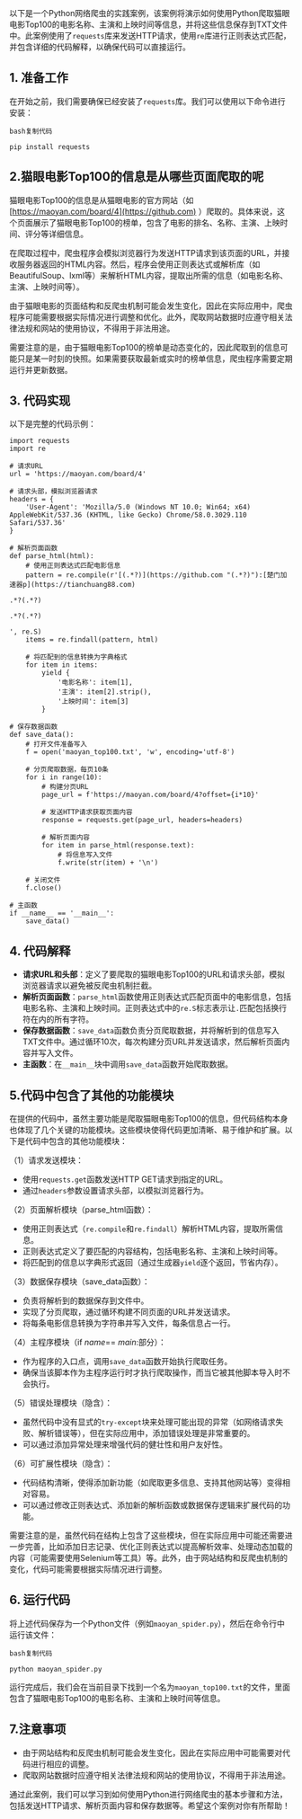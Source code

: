 
以下是一个Python网络爬虫的实践案例，该案例将演示如何使用Python爬取猫眼电影Top100的电影名称、主演和上映时间等信息，并将这些信息保存到TXT文件中。此案例使用了`requests`库来发送HTTP请求，使用`re`库进行正则表达式匹配，并包含详细的代码解释，以确保代码可以直接运行。


## 1\. 准备工作


在开始之前，我们需要确保已经安装了`requests`库。我们可以使用以下命令进行安装：



```
bash复制代码

pip install requests

```

## 2\.猫眼电影Top100的信息是从哪些页面爬取的呢


猫眼电影Top100的信息是从猫眼电影的官方网站（如 [https://maoyan.com/board/4](https://github.com) ）爬取的。具体来说，这个页面展示了猫眼电影Top100的榜单，包含了电影的排名、名称、主演、上映时间、评分等详细信息。


在爬取过程中，爬虫程序会模拟浏览器行为发送HTTP请求到该页面的URL，并接收服务器返回的HTML内容。然后，程序会使用正则表达式或解析库（如BeautifulSoup、lxml等）来解析HTML内容，提取出所需的信息（如电影名称、主演、上映时间等）。


由于猫眼电影的页面结构和反爬虫机制可能会发生变化，因此在实际应用中，爬虫程序可能需要根据实际情况进行调整和优化。此外，爬取网站数据时应遵守相关法律法规和网站的使用协议，不得用于非法用途。


需要注意的是，由于猫眼电影Top100的榜单是动态变化的，因此爬取到的信息可能只是某一时刻的快照。如果需要获取最新或实时的榜单信息，爬虫程序需要定期运行并更新数据。


## 3\. 代码实现


以下是完整的代码示例：



```
import requests
import re
 
# 请求URL
url = 'https://maoyan.com/board/4'
 
# 请求头部，模拟浏览器请求
headers = {
    'User-Agent': 'Mozilla/5.0 (Windows NT 10.0; Win64; x64) AppleWebKit/537.36 (KHTML, like Gecko) Chrome/58.0.3029.110 Safari/537.36'
}
 
# 解析页面函数
def parse_html(html):
    # 使用正则表达式匹配电影信息
    pattern = re.compile(r'[(.*?)](https://github.com "(.*?)"):[楚门加速器p](https://tianchuang88.com)

.*?(.*?)

.*?(.*?)

', re.S)
    items = re.findall(pattern, html)
    
    # 将匹配到的信息转换为字典格式
    for item in items:
        yield {
            '电影名称': item[1],
            '主演': item[2].strip(),
            '上映时间': item[3]
        }
 
# 保存数据函数
def save_data():
    # 打开文件准备写入
    f = open('maoyan_top100.txt', 'w', encoding='utf-8')
    
    # 分页爬取数据，每页10条
    for i in range(10):
        # 构建分页URL
        page_url = f'https://maoyan.com/board/4?offset={i*10}'
        
        # 发送HTTP请求获取页面内容
        response = requests.get(page_url, headers=headers)
        
        # 解析页面内容
        for item in parse_html(response.text):
            # 将信息写入文件
            f.write(str(item) + '\n')
    
    # 关闭文件
    f.close()
 
# 主函数
if __name__ == '__main__':
    save_data()

```

## 4\. 代码解释


* **请求URL和头部**：定义了要爬取的猫眼电影Top100的URL和请求头部，模拟浏览器请求以避免被反爬虫机制拦截。
* **解析页面函数**：`parse_html`函数使用正则表达式匹配页面中的电影信息，包括电影名称、主演和上映时间。正则表达式中的`re.S`标志表示让`.`匹配包括换行符在内的所有字符。
* **保存数据函数**：`save_data`函数负责分页爬取数据，并将解析到的信息写入TXT文件中。通过循环10次，每次构建分页URL并发送请求，然后解析页面内容并写入文件。
* **主函数**：在`__main__`块中调用`save_data`函数开始爬取数据。


## 5\.代码中包含了其他的功能模块


在提供的代码中，虽然主要功能是爬取猫眼电影Top100的信息，但代码结构本身也体现了几个关键的功能模块。这些模块使得代码更加清晰、易于维护和扩展。以下是代码中包含的其他功能模块：


（1）请求发送模块：


* 使用`requests.get`函数发送HTTP GET请求到指定的URL。
* 通过`headers`参数设置请求头部，以模拟浏览器行为。


（2）页面解析模块（parse\_html函数）：


* 使用正则表达式（`re.compile`和`re.findall`）解析HTML内容，提取所需信息。
* 正则表达式定义了要匹配的内容结构，包括电影名称、主演和上映时间等。
* 将匹配到的信息以字典形式返回（通过生成器`yield`逐个返回，节省内存）。


（3）数据保存模块（save\_data函数）：


* 负责将解析到的数据保存到文件中。
* 实现了分页爬取，通过循环构建不同页面的URL并发送请求。
* 将每条电影信息转换为字符串并写入文件，每条信息占一行。


（4）主程序模块（if *name*\=\= *main*:部分）：


* 作为程序的入口点，调用`save_data`函数开始执行爬取任务。
* 确保当该脚本作为主程序运行时才执行爬取操作，而当它被其他脚本导入时不会执行。


（5）错误处理模块（隐含）：


* 虽然代码中没有显式的`try-except`块来处理可能出现的异常（如网络请求失败、解析错误等），但在实际应用中，添加错误处理是非常重要的。
* 可以通过添加异常处理来增强代码的健壮性和用户友好性。


（6）可扩展性模块（隐含）：


* 代码结构清晰，使得添加新功能（如爬取更多信息、支持其他网站等）变得相对容易。
* 可以通过修改正则表达式、添加新的解析函数或数据保存逻辑来扩展代码的功能。


需要注意的是，虽然代码在结构上包含了这些模块，但在实际应用中可能还需要进一步完善，比如添加日志记录、优化正则表达式以提高解析效率、处理动态加载的内容（可能需要使用Selenium等工具）等。此外，由于网站结构和反爬虫机制的变化，代码可能需要根据实际情况进行调整。


## 6\. 运行代码


将上述代码保存为一个Python文件（例如`maoyan_spider.py`），然后在命令行中运行该文件：



```
bash复制代码

python maoyan_spider.py

```

运行完成后，我们会在当前目录下找到一个名为`maoyan_top100.txt`的文件，里面包含了猫眼电影Top100的电影名称、主演和上映时间等信息。


## 7\.注意事项


* 由于网站结构和反爬虫机制可能会发生变化，因此在实际应用中可能需要对代码进行相应的调整。
* 爬取网站数据时应遵守相关法律法规和网站的使用协议，不得用于非法用途。


通过此案例，我们可以学习到如何使用Python进行网络爬虫的基本步骤和方法，包括发送HTTP请求、解析页面内容和保存数据等。希望这个案例对你有所帮助！


